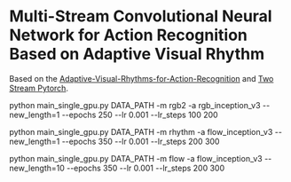 # Multi-Stream Convolutional Neural Network for Action Recognition Based on Adaptive Visual Rhythm

Based on the [Adaptive-Visual-Rhythms-for-Action-Recognition](https://github.com/darwinTC/Adaptive-Visual-Rhythms-for-Action-Recognition) and [Two Stream Pytorch](https://github.com/bryanyzhu/two-stream-pytorch).

python main_single_gpu.py DATA_PATH -m rgb2 -a rgb_inception_v3 --new_length=1 --epochs 250 --lr 0.001 --lr_steps 100 200

python main_single_gpu.py DATA_PATH -m rhythm -a flow_inception_v3 --new_length=1 --epochs 350 --lr 0.001 --lr_steps 200 300

python main_single_gpu.py DATA_PATH -m flow -a flow_inception_v3 --new_length=10 --epochs 350 --lr 0.001 --lr_steps 200 300
